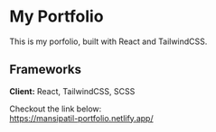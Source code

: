 # My Portfolio

This is my porfolio, built with React and TailwindCSS. 

## Frameworks

**Client:** React, TailwindCSS, SCSS

Checkout the link below:
<br>
https://mansipatil-portfolio.netlify.app/
